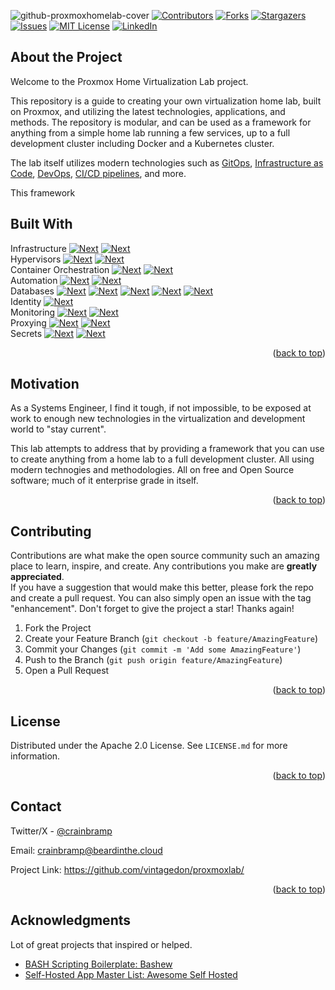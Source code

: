 ![github-proxmoxhomelab-cover](https://github.com/vintagedon/proxmoxlab/assets/4473026/c6b964cd-0d73-47a6-ae1b-7e682c53c2ca)
[![Contributors][contributors-shield]][contributors-url]
[![Forks][forks-shield]][forks-url]
[![Stargazers][stars-shield]][stars-url]
[![Issues][issues-shield]][issues-url]
[![MIT License][license-shield]][license-url]
[![LinkedIn][linkedin-shield]][linkedin-url]  

## About the Project
Welcome to the Proxmox Home Virtualization Lab project.  

This repository is a guide to creating your own virtualization home lab, built on Proxmox, and utilizing the latest technologies, applications, and methods. The repository is modular, and can be used as a framework for anything from a simple home lab running a few services, up to a full development cluster including Docker and a Kubernetes cluster.

The lab itself utilizes modern technologies such as [GitOps](https://about.gitlab.com/topics/gitops/), [Infrastructure as Code](https://www.redhat.com/en/topics/automation/what-is-infrastructure-as-code-iac), [DevOps](https://www.wikiwand.com/en/DevOps), [CI/CD pipelines](https://about.gitlab.com/topics/ci-cd/), and more. 

This framework 

## Built With
Infrastructure [![Next][fortinet]][fortinet-url] [![Next][cloudflare]][cloudflare-url]  
Hypervisors [![Next][proxmox]][proxmox-url] [![Next][hyperv]][hyperv-url]  
Container Orchestration [![Next][kubernetes]][kubernetes-url] [![Next][portainer]][portainer-url]  
Automation [![Next][ansible]][ansible-url] [![Next][pulumi]][pulumi-url]  
Databases [![Next][mariadb]][mariadb-url] [![Next][postgresql]][postgresql-url] [![Next][victoriametrics]][victoriametrics-url] [![Next][couchdb]][couchdb-url] [![Next][microsoftsql]][microsoftsql-url]  
Identity [![Next][microsoftazure]][microsoftazure-url]  
Monitoring [![Next][prometheus]][prometheus-url] [![Next][grafana]][grafana-url]  
Proxying [![Next][npm]][npm-url] [![Next][traefik]][traefik-url]  
Secrets [![Next][bitwarden]][bitwarden-url] [![Next][vault]][vault-url]  
<p align="right">(<a href="#readme-top">back to top</a>)</p>

## Motivation

As a Systems Engineer, I find it tough, if not impossible, to be exposed at work to enough new technologies in the virtualization and development world to "stay current".

This lab attempts to address that by providing a framework that you can use to create anything from a home lab to a full development cluster. All using modern technogies and methodologies. All on free and Open Source software; much of it enterprise grade in itself.
<p align="right">(<a href="#readme-top">back to top</a>)</p>

<!-- CONTRIBUTING -->
## Contributing
Contributions are what make the open source community such an amazing place to learn, inspire, and create. Any contributions you make are **greatly appreciated**.  
If you have a suggestion that would make this better, please fork the repo and create a pull request. You can also simply open an issue with the tag "enhancement".
Don't forget to give the project a star! Thanks again!  
1. Fork the Project
2. Create your Feature Branch (`git checkout -b feature/AmazingFeature`)
3. Commit your Changes (`git commit -m 'Add some AmazingFeature'`)
4. Push to the Branch (`git push origin feature/AmazingFeature`)
5. Open a Pull Request
<p align="right">(<a href="#readme-top">back to top</a>)</p>

<!-- LICENSE -->
## License
Distributed under the Apache 2.0 License. See `LICENSE.md` for more information.  
<p align="right">(<a href="#readme-top">back to top</a>)</p>

<!-- CONTACT -->
## Contact
Twitter/X - [@crainbramp](https://twitter.com/crainbramp)

Email: crainbramp@beardinthe.cloud

Project Link: https://github.com/vintagedon/proxmoxlab/
<p align="right">(<a href="#readme-top">back to top</a>)</p>

<!-- ACKNOWLEDGMENTS -->
## Acknowledgments

Lot of great projects that inspired or helped.

* [BASH Scripting Boilerplate: Bashew](https://github.com/pforret/bashew)
* [Self-Hosted App Master List: Awesome Self Hosted](https://github.com/awesome-selfhosted/awesome-selfhosted)

<!-- MARKDOWN LINKS & IMAGES -->
<!-- https://www.markdownguide.org/basic-syntax/#reference-style-links -->
[contributors-shield]: https://img.shields.io/github/contributors/vintagedon/proxmoxlab.svg?style=for-the-badge
[contributors-url]: https://github.com/vintagedon/proxmoxlab/graphs/contributors
[forks-shield]: https://img.shields.io/github/forks/vintagedon/proxmoxlab.svg?style=for-the-badge
[forks-url]: https://github.com/vintagedon/proxmoxlab/network/members
[stars-shield]: https://img.shields.io/github/stars/vintagedon/proxmoxlab.svg?style=for-the-badge
[stars-url]: https://github.com/vintagedon/proxmoxlab/stargazers
[issues-shield]: https://img.shields.io/github/issues/vintagedon/proxmoxlab.svg?style=for-the-badge
[issues-url]: https://github.com/vintagedon/proxmoxlab/issues
[license-shield]: https://img.shields.io/github/license/vintagedon/proxmoxlab.svg?style=for-the-badge
[license-url]: https://github.com/vintagedon/proxmoxlab/blob/master/LICENSE.txt
[license-shield]: https://img.shields.io/github/license/vintagedon/proxmoxlab.svg?style=for-the-badge
[license-url]: https://github.com/vintagedon/proxmoxlab/blob/master/LICENSE.txt
[linkedin-shield]: https://img.shields.io/badge/-LinkedIn-black.svg?style=for-the-badge&logo=linkedin&colorB=555
[linkedin-url]: https://www.linkedin.com/in/donaldfountain
[proxmox]: https://img.shields.io/badge/proxmox-E57000?style=for-the-badge&logo=proxmox&logoColor=000000
[proxmox-url]: https://www.proxmox.com/en/proxmox-virtual-environment/overview
[ansible]: https://img.shields.io/badge/ansible-EE0000?style=for-the-badge&logo=ansible&logoColor=000000
[ansible-url]: https://www.ansible.com
[pulumi]: https://img.shields.io/badge/pulumi-8A3391?style=for-the-badge&logo=pulumi&logoColor=FFFFF
[pulumi-url]: https://www.pulumi.com
[kubernetes]: https://img.shields.io/badge/kubernetes-326CE5?style=for-the-badge&logo=kubernetes&logoColor=FFFFFF
[kubernetes-url]: https://kubernetes.io
[hyperv]: https://img.shields.io/badge/hyperv-326CE5?style=for-the-badge&logo=windows&logoColor=000000
[hyperv-url]: https://learn.microsoft.com/en-us/windows-server/virtualization/hyper-v/hyper-v-technology-overview
[portainer]: https://img.shields.io/badge/portainer-326CE5?style=for-the-badge&logo=portainer&logoColor=FFFFFF
[portainer-url]: https://www.portainer.io
[couchdb]: https://img.shields.io/badge/couchdb-E42528?style=for-the-badge&logo=apachecouchdb&logoColor=000000
[couchdb-url]: https://couchdb.apache.org/
[mariadb]: https://img.shields.io/badge/mariadb-003545?style=for-the-badge&logo=mariadb&logoColor=000000
[mariadb-url]: https://couchdb.apache.org/
[postgresql]: https://img.shields.io/badge/postgresql-4169E1?style=for-the-badge&logo=postgresql&logoColor=000000
[postgresql-url]: https://www.postgresql.org/
[victoriametrics]: https://img.shields.io/badge/victoriametrics-621773?style=for-the-badge&logo=victoriametrics&logoColor=000000
[victoriametrics-url]: https://victoriametrics.com/
[prometheus]: https://img.shields.io/badge/prometheus-E6522C?style=for-the-badge&logo=prometheus&logoColor=000000
[prometheus-url]: https://prometheus.io/
[grafana]: https://img.shields.io/badge/grafana-F46800?style=for-the-badge&logo=grafana&logoColor=000000
[grafana-url]: https://grafana.com/
[azuredevops]: https://img.shields.io/badge/grafana-0078D7?style=for-the-badge&logo=grafana&logoColor=000000
[azuredevops-url]: https://grafana.com/
[microsoftazure]: https://img.shields.io/badge/Microsoft_Entra-0078D4?style=for-the-badge&logo=microsoftazure&logoColor=000000
[microsoftazure-url]: https://azure.microsoft.com/en-us
[npm]: https://img.shields.io/badge/nginx_proxymanager-F15833?style=for-the-badge&logo=nginxproxymanager&logoColor=000000
[npm-url]: https://nginxproxymanager.com/
[traefik]: https://img.shields.io/badge/traefik-24A1C1?style=for-the-badge&logo=traefikproxy&logoColor=000000
[traefik-url]: https://traefik.io/traefik/
[bitwarden]: https://img.shields.io/badge/bitwarden_server-175DDC?style=for-the-badge&logo=bitwarden&logoColor=000000
[bitwarden-url]: https://github.com/bitwarden/server
[fortinet]: https://img.shields.io/badge/fortinet-EE3124?style=for-the-badge&logo=fortinet&logoColor=000000
[fortinet-url]: https://github.com/bitwarden/server
[vault]: https://img.shields.io/badge/vault-FFEC6E?style=for-the-badge&logo=vault&logoColor=000000
[vault-url]: https://www.vaultproject.io/
[vagrant]: https://img.shields.io/badge/vagrant-1868F2?style=for-the-badge&logo=vagrant&logoColor=000000
[vagrant-url]: https://www.vagrantup.com/
[cloudflare]: https://img.shields.io/badge/cloudflare-F38020?style=for-the-badge&logo=cloudflare&logoColor=000000
[cloudflare-url]: https://www.cloudflare.com/
[microsoftsql]: https://img.shields.io/badge/sql_server-CC2927?style=for-the-badge&logo=microsoftsqlserver&logoColor=000000
[microsoftsql-url]: https://www.microsoft.com/en-us/sql-server/sql-server-2022
